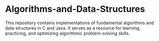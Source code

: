 # Algorithms-and-Data-Structures
This repository contains implementations of fundamental algorithms and data structures in C and Java. It serves as a resource for learning, practicing, and optimizing algorithmic problem-solving skills.

